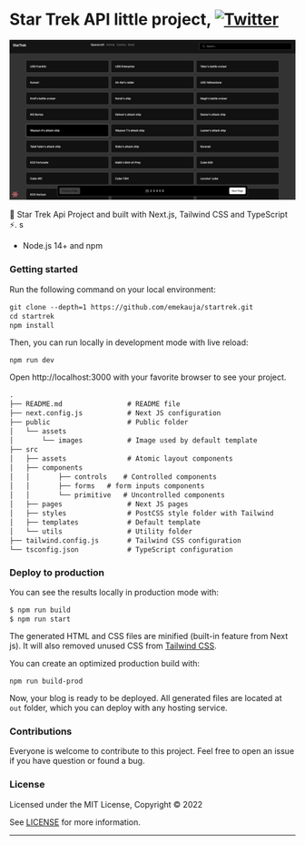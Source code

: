 # Star Trek API little project, [![Twitter](https://img.shields.io/twitter/url/https/twitter.com/cloudposse.svg?style=social&label=Follow%20%40Ujadninth)](https://twitter.com/ujadninth)

<p align="center">
  <a href="https://startrek-one.vercel.app"><img src="public/assets/images/startrek.png?raw=true" alt="Next js star-trek app example"></a>
</p>

🚀 Star Trek Api Project and built with  Next.js, Tailwind CSS and TypeScript ⚡️.
s

- Node.js 14+ and npm

### Getting started

Run the following command on your local environment:

```
git clone --depth=1 https://github.com/emekauja/startrek.git
cd startrek
npm install
```

Then, you can run locally in development mode with live reload:

```
npm run dev
```

Open http://localhost:3000 with your favorite browser to see your project.

```
.
├── README.md                # README file
├── next.config.js           # Next JS configuration
├── public                   # Public folder
│   └── assets
│       └── images           # Image used by default template
├── src
│   ├── assets               # Atomic layout components
│ 	├── components
│ 	│ 		├── controls	# Controlled components
│ 	│ 		├── forms	# form inputs components
│ 	│ 		└── primitive	# Uncontrolled components
│   ├── pages                # Next JS pages
│   ├── styles               # PostCSS style folder with Tailwind
│   ├── templates            # Default template
│   └── utils                # Utility folder
├── tailwind.config.js       # Tailwind CSS configuration
└── tsconfig.json            # TypeScript configuration
```

### Deploy to production

You can see the results locally in production mode with:

```
$ npm run build
$ npm run start
```

The generated HTML and CSS files are minified (built-in feature from Next js). It will also removed unused CSS from [Tailwind CSS](https://tailwindcss.com).

You can create an optimized production build with:

```
npm run build-prod
```

Now, your blog is ready to be deployed. All generated files are located at `out` folder, which you can deploy with any hosting service.


### Contributions

Everyone is welcome to contribute to this project. Feel free to open an issue if you have question or found a bug.

### License

Licensed under the MIT License, Copyright © 2022

See [LICENSE](LICENSE) for more information.

---
